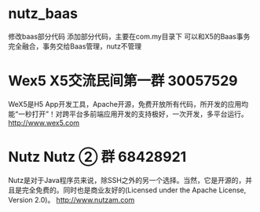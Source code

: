 # nutz_baas
修改baas部分代码
添加部分代码，主要在com.my目录下
可以和X5的Baas事务完全融合，事务交给Baas管理，nutz不管理
# Wex5  X5交流民间第一群 30057529
WeX5是H5 App开发工具，Apache开源，免费开放所有代码，所开发的应用均能“一秒打开”！对跨平台多前端应用开发的支持极好，一次开发，多平台运行。
http://www.wex5.com
# Nutz Nutz ② 群 68428921
Nutz是对于Java程序员来说，除SSH之外的另一个选择。当然，它是开源的，并且是完全免费的。同时也是商业友好的(Licensed under the Apache License, Version 2.0)。
http://www.nutzam.com
